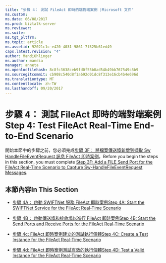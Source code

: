 ```yaml
---
title: "步驟 4： 測試 FileAct 即時的端對端案例 |Microsoft 文件"
ms.custom: 
ms.date: 06/08/2017
ms.prod: biztalk-server
ms.reviewer: 
ms.suite: 
ms.tgt_pltfrm: 
ms.topic: article
ms.assetid: 92021c1c-e420-4031-9861-7f525b61ed49
caps.latest.revision: "4"
author: MandiOhlinger
ms.author: mandia
manager: anneta
ms.openlocfilehash: 8c8fc3638ceb9fd0f55b0ad54b49bb767549c8b9
ms.sourcegitcommit: cb908c540d8f1a692d01dc8f313e16cb4b4e696d
ms.translationtype: MT
ms.contentlocale: zh-TW
ms.lasthandoff: 09/20/2017
---
```

# <a name="step-4-test-fileact-real-time-end-to-end-scenario"></a><span data-ttu-id="4b3b7-102">步驟 4： 測試 FileAct 即時的端對端案例</span><span class="sxs-lookup"><span data-stu-id="4b3b7-102">Step 4: Test FileAct Real-Time End-to-End Scenario</span></span>
<span data-ttu-id="4b3b7-103">開始本節中的步驟之前，您必須完成[步驟 3F： 將檔案傳送埠新增到擷取 Sw HandleFileEventRequest 訊息 FileAct 即時案例](../../adapters-and-accelerators/fileact-interact/step-3f-add-file-send-port-to-get-sw-handlefileeventrequest-messages--fileact.md)。</span><span class="sxs-lookup"><span data-stu-id="4b3b7-103">Before you begin the steps in this section, you must complete [Step 3F: Add a FILE Send Port for the FileAct Real-Time Scenario to Capture Sw-HandleFileEventRequest Messages](../../adapters-and-accelerators/fileact-interact/step-3f-add-file-send-port-to-get-sw-handlefileeventrequest-messages--fileact.md).</span></span>  
  
## <a name="in-this-section"></a><span data-ttu-id="4b3b7-104">本節內容</span><span class="sxs-lookup"><span data-stu-id="4b3b7-104">In This Section</span></span>  
  
-   [<span data-ttu-id="4b3b7-105">步驟 4A： 啟動 SWIFTNet 服務 FileAct 即時案例</span><span class="sxs-lookup"><span data-stu-id="4b3b7-105">Step 4A: Start the SWIFTNet Service for the FileAct Real-Time Scenario</span></span>](../../adapters-and-accelerators/fileact-interact/step-4a-start-the-swiftnet-service-for-the-fileact-real-time-scenario.md)  
  
-   [<span data-ttu-id="4b3b7-106">步驟 4B： 啟動傳送埠和接收埠以進行 FileAct 即時案例</span><span class="sxs-lookup"><span data-stu-id="4b3b7-106">Step 4B: Start the Send Ports and Receive Ports for the FileAct Real-Time Scenario</span></span>](../../adapters-and-accelerators/fileact-interact/step-4b-start-the-send-and-receive-ports-for-the-fileact-real-time-scenario.md)  
  
-   [<span data-ttu-id="4b3b7-107">步驟 4c: FileAct 即時案例建立的測試執行個體</span><span class="sxs-lookup"><span data-stu-id="4b3b7-107">Step 4C: Create a Test Instance for the FileAct Real-Time Scenario</span></span>](../../adapters-and-accelerators/fileact-interact/step-4c-create-a-test-instance-for-the-fileact-real-time-scenario.md)  
  
-   [<span data-ttu-id="4b3b7-108">步驟 4d: FileAct 即時案例測試有效的執行個體</span><span class="sxs-lookup"><span data-stu-id="4b3b7-108">Step 4D: Test a Valid Instance for the FileAct Real-Time Scenario</span></span>](../../adapters-and-accelerators/fileact-interact/step-4d-test-a-valid-instance-for-the-fileact-real-time-scenario.md)